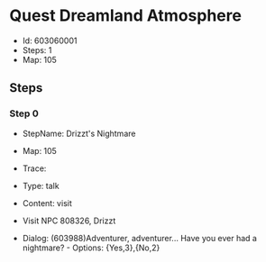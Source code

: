 # Quest Dreamland Atmosphere

- Id: 603060001
- Steps: 1
- Map: 105

## Steps

### Step 0
- StepName:  Drizzt's Nightmare
- Map:  105
- Trace:  
- Type:  talk
- Content:  visit
- Visit NPC 808326, Drizzt

- Dialog: (603988)Adventurer, adventurer... Have you ever had a nightmare? - Options: {Yes,3},{No,2}


